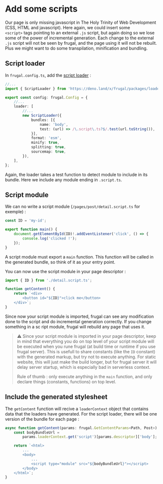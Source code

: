 # Add some scripts

Our page is only missing javascript in The Holy Trinity of Web Development (CSS, HTML and javascript). Here again, we could insert some `<script>` tags pointing to an external `.js` script, but again doing so we lose some of the power of incremental generation. Each change to the external `.js` script will not be seen by frugal, and the page using it will not be rebuilt. Plus we might want to do some transpilation, minification and bundling.

## Script loader

In `frugal.config.ts`, add the [script loader](/docs/concepts/script-loader) :

```ts
//...
import { ScriptLoader } from 'https://deno.land/x/frugal/packages/loader_script/mod.ts';

export const config: frugal.Config = {
    //...
    loader: [
        //...
        new ScriptLoader({
            bundles: [{
                name: 'body',
                test: (url) => /\.script\.ts?$/.test(url.toString()),
            }],
            format: 'esm',
            minify: true,
            splitting: true,
            sourcemap: true,
        }),
    ],
};
```

Again, the loader takes a test function to detect module to include in its bundle. Here we include any module ending in `.script.ts`.

## Script module

We can no write a script module (`/pages/post/detail.script.ts` for exemple) :

```ts
const ID = 'my-id';

export function main() {
    document.getElementById(ID)!.addEventListener('click', () => {
        console.log('clicked !');
    });
}
```

A script module must export a `main` function. This function will be called in the generated bundle, so think of it as your entry point.

You can now use the script module in your page descriptor :

```ts
import { ID } from './detail.script.ts';

function getContent() {
    return `<div>
        <button id="${ID}">click me</button>
    </div>`;
}
```

Since now your script module is imported, frugal can see any modification done to the script and do incremental generation correctly. If you change something in a sc ript module, frugal will rebuild any page that uses it.

> ⚠️ Since your script module is imported in your page descriptor, keep in mind that everything you do on top level of your script module will be executed when you rune frugal (at build time or runtime if you use frugal server). This is usefull to share constants (like the `ID` constant) with the generated markup, but try not to execute anything. For static website, this will just make the build longer, but for frugal server it will delay server startup, which is especially bad in serverless context.
>
> Rule of thumb : only execute anything in the `main` function, and only declare things (constants, functions) on top level.

## Include the generated stylesheet

The `getContent` function will recive a `loaderContext` object that contains data that the loaders have generated. For the script loader, there will be one version of the bundle for each page :

```ts
async function getContent(params: frugal.GetContentParams<Path, Post>) {
    const bodyBundleUrl =
        params.loaderContext.get('script')[params.descriptor]['body'];

    return `<html>
        ...
        <body>
            ...
            <script type="module" src="${bodyBundleUrl}"></script>
        </body>
    </html>`;
}
```
